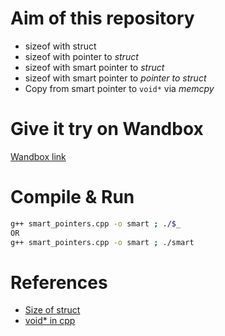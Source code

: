 # Aim of this repository
+ sizeof with struct
+ sizeof with pointer to _struct_
+ sizeof with smart pointer to _struct_
+ sizeof with smart pointer to _pointer to struct_
+ Copy from smart pointer to `void*` via _memcpy_


# Give it try on Wandbox
[Wandbox link](https://wandbox.org/permlink/YqVUGvU4boTvVAuZ)


# Compile & Run
```bash
g++ smart_pointers.cpp -o smart ; ./$_
OR
g++ smart_pointers.cpp -o smart ; ./smart
```

# References
+ [Size of struct](https://www.geeksforgeeks.org/is-sizeof-for-a-struct-equal-to-the-sum-of-sizeof-of-each-member/)
+ [void* in cpp](https://www.geeksforgeeks.org/void-pointer-c-cpp/)
